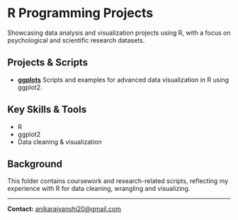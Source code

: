 # R Programming Projects

Showcasing data analysis and visualization projects using R, with a focus on psychological and scientific research datasets.

## Projects & Scripts

- [**ggplots**](ggplots)
  Scripts and examples for advanced data visualization in R using ggplot2.

## Key Skills & Tools
- R
- ggplot2
- Data cleaning & visualization

## Background
This folder contains coursework and research-related scripts, reflecting my experience with R for data cleaning, wrangling and visualizing.

---

**Contact:** anikarajvanshi20@gmail.com
